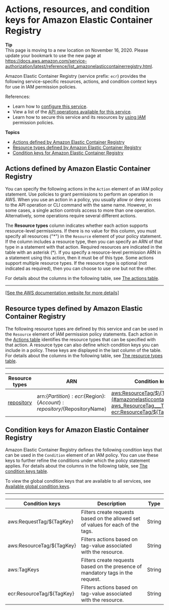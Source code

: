# Actions, resources, and condition keys for Amazon Elastic Container Registry<a name="list_amazonelasticcontainerregistry"></a>

**Tip**  
This page is moving to a new location on November 16, 2020\. Please update your bookmark to use the new page at [https://docs\.aws\.amazon\.com/service\-authorization/latest/reference/list\_amazonelasticcontainerregistry\.html](https://docs.aws.amazon.com/service-authorization/latest/reference/list_amazonelasticcontainerregistry.html)\. 

Amazon Elastic Container Registry \(service prefix: `ecr`\) provides the following service\-specific resources, actions, and condition context keys for use in IAM permission policies\.

References:
+ Learn how to [configure this service](https://docs.aws.amazon.com/AmazonECR/latest/userguide/)\.
+ View a list of the [API operations available for this service](https://docs.aws.amazon.com/AmazonECR/latest/APIReference/)\.
+ Learn how to secure this service and its resources by [using IAM](https://docs.aws.amazon.com/AmazonECR/latest/userguide/ECR_IAM_policies.html) permission policies\.

**Topics**
+ [Actions defined by Amazon Elastic Container Registry](#amazonelasticcontainerregistry-actions-as-permissions)
+ [Resource types defined by Amazon Elastic Container Registry](#amazonelasticcontainerregistry-resources-for-iam-policies)
+ [Condition keys for Amazon Elastic Container Registry](#amazonelasticcontainerregistry-policy-keys)

## Actions defined by Amazon Elastic Container Registry<a name="amazonelasticcontainerregistry-actions-as-permissions"></a>

You can specify the following actions in the `Action` element of an IAM policy statement\. Use policies to grant permissions to perform an operation in AWS\. When you use an action in a policy, you usually allow or deny access to the API operation or CLI command with the same name\. However, in some cases, a single action controls access to more than one operation\. Alternatively, some operations require several different actions\.

The **Resource types** column indicates whether each action supports resource\-level permissions\. If there is no value for this column, you must specify all resources \("\*"\) in the `Resource` element of your policy statement\. If the column includes a resource type, then you can specify an ARN of that type in a statement with that action\. Required resources are indicated in the table with an asterisk \(\*\)\. If you specify a resource\-level permission ARN in a statement using this action, then it must be of this type\. Some actions support multiple resource types\. If the resource type is optional \(not indicated as required\), then you can choose to use one but not the other\.

For details about the columns in the following table, see [The actions table](reference_policies_actions-resources-contextkeys.md#actions_table)\.


****  
[\[See the AWS documentation website for more details\]](http://docs.aws.amazon.com/IAM/latest/UserGuide/list_amazonelasticcontainerregistry.html)

## Resource types defined by Amazon Elastic Container Registry<a name="amazonelasticcontainerregistry-resources-for-iam-policies"></a>

The following resource types are defined by this service and can be used in the `Resource` element of IAM permission policy statements\. Each action in the [Actions table](#amazonelasticcontainerregistry-actions-as-permissions) identifies the resource types that can be specified with that action\. A resource type can also define which condition keys you can include in a policy\. These keys are displayed in the last column of the table\. For details about the columns in the following table, see [The resource types table](reference_policies_actions-resources-contextkeys.md#resources_table)\.


****  

| Resource types | ARN | Condition keys | 
| --- | --- | --- | 
|   [ repository ](https://docs.aws.amazon.com/AmazonECR/latest/userguide/iam-policy-structure.html#ECR_ARN_Format)  |  arn:$\{Partition\}:ecr:$\{Region\}:$\{Account\}:repository/$\{RepositoryName\}  |   [ aws:ResourceTag/$\{TagKey\} ](#amazonelasticcontainerregistry-aws_ResourceTag___TagKey_)   [ ecr:ResourceTag/$\{TagKey\} ](#amazonelasticcontainerregistry-ecr_ResourceTag___TagKey_)   | 

## Condition keys for Amazon Elastic Container Registry<a name="amazonelasticcontainerregistry-policy-keys"></a>

Amazon Elastic Container Registry defines the following condition keys that can be used in the `Condition` element of an IAM policy\. You can use these keys to further refine the conditions under which the policy statement applies\. For details about the columns in the following table, see [The condition keys table](reference_policies_actions-resources-contextkeys.md#context_keys_table)\.

To view the global condition keys that are available to all services, see [Available global condition keys](reference_policies_condition-keys.html#AvailableKeys)\.


****  

| Condition keys | Description | Type | 
| --- | --- | --- | 
|   aws:RequestTag/$\{TagKey\}  | Filters create requests based on the allowed set of values for each of the tags\. | String | 
|   aws:ResourceTag/$\{TagKey\}  | Filters actions based on tag\-value associated with the resource\. | String | 
|   aws:TagKeys  | Filters create requests based on the presence of mandatory tags in the request\. | String | 
|   ecr:ResourceTag/$\{TagKey\}  | Filters actions based on tag\-value associated with the resource\. | String | 